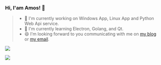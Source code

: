 ### Hi, I'am Amos! 👋

> - 🌱 I'm currently working on Windows App, Linux App and Python Web Api service.
> - 🦉 I'm currently learning Electron, Golang, and Qt.
> - 😄 I'm looking forward to you communicating with me on [my blog](https://blog.amoswu.cn) or [my email](i@amoswu.cn).

![](https://visitor-badge.glitch.me/badge?page_id=Amoswuuuu)

<img align="left" src="https://github-readme-stats.vercel.app/api?username=Amoswuuuu&hide=prs&show_icons=true" />
